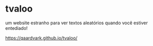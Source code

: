 # tvaloo
um website estranho para ver textos aleatórios quando você estiver entediado!

https://qaardvark.github.io/tvaloo/
